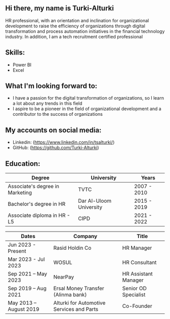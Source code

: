## Hi there, my name is Turki-Alturki
HR professional, with an orientation and inclination for organizational development to raise the efficiency of organizations through digital transformation and process automation initiatives in the financial technology industry. In addition, I am a tech recruitment certified professional


  ## Skills:
  * Power BI
  * Excel 

  ## What I'm looking forward to:
  * I have a passion for the digital transformation of organizations, so I learn a lot about any trends in this field
  * I aspire to be a pioneer in the field of organizational development and a contributor to the success of organizations

 ## My accounts on social media:
  * Linkedin: (https://www.linkedin.com/in/tsalturki/)
  * GitHub:   (https://github.com/Turki-Alturki)

 ## Education:
 | Degree | University | Years |
 | --- | --- | --- |
 | Associate's degree in Marketing | TVTC | 2007 - 2010 |
 | Bachelor's degree in HR | Dar Al-Uloom University | 2015 - 2019 |
 | Associate diploma in HR - L5 | CIPD | 2021 - 2022 |


 
| Dates | Company | Title |
| --- | --- | --- |
| Jun 2023 - Present | Rasid Holdin Co | HR Manager |
| Mar 2023 - Jul 2023 | WOSUL | HR Consultant |
| Sep 2021 – May 2023 | NearPay | HR Assistant Manager |
| Sep 2019 – Aug 2021 | Ersal Money Transfer (Alinma bank) | Senior OD Specialist |
| May 2013 – August 2019 | Alturki for Automotive Services and Parts | Co-Founder |
